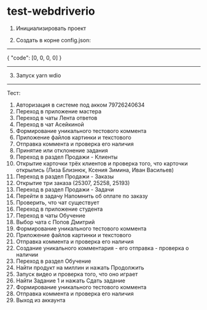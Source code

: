 # test-webdriverio

1. Инициализировать проект

2. Создать в корне config.json:

---

{
"code": [0, 0, 0, 0]
}

---

3. Запуск yarn wdio

---

Тест:

1. Авторизация в системе под акком 79726240634
2. Переход в приложение мастера
3. Переход в чаты Лента ответов
4. Переход в чат Асейкиной
5. Формирование уникального тестового коммента
6. Приложение файлов картинки и текстового
7. Отправка коммента и проверка его наличия
8. Принятие или отклонение задания
9. Переход в раздел Продажи - Клиенты
10. Открытие карточки трёх клиентов и проверка того, что карточки открылись (Лиза Близнюк, Ксения Зимина, Иван Васильев)
11. Переход в раздел Продажи - Заказы
12. Открытие три заказа (25307, 25258, 25193)
13. Переход в раздел Продажи - Задачи
14. Перейти в задачу Напомнить об оплате по заказу
15. Проверить, что чат существует
16. Переход в приложение студента
17. Переход в чаты Обучение
18. Выбор чата с Попов Дмитрий
19. Формирование уникального тестового коммента
20. Приложение файлов картинки и текстового
21. Отправка коммента и проверка его наличия
22. Создание уникального комментария - его отправка - проверка о наличии
23. Переход в раздел Обучение
24. Найти продукт на миллин и нажать Продолжить
25. Запуск видео и проверка того, что оно играет
26. Найти Задание 1 и нажать Сдать задание
27. Формирование уникального тестового коммента
28. Отправка коммента и проверка его наличия
29. Выход из аккаунта
